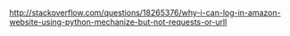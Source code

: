 http://stackoverflow.com/questions/18265376/why-i-can-log-in-amazon-website-using-python-mechanize-but-not-requests-or-urll
